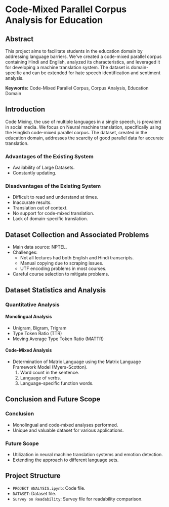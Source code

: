 # Code-Mixed Parallel Corpus Analysis for Education

## Abstract

This project aims to facilitate students in the education domain by addressing language barriers. We've created a code-mixed parallel corpus containing Hindi and English, analyzed its characteristics, and leveraged it for developing a machine translation system. The dataset is domain-specific and can be extended for hate speech identification and sentiment analysis.

**Keywords:** Code-Mixed Parallel Corpus, Corpus Analysis, Education Domain

## Introduction

Code Mixing, the use of multiple languages in a single speech, is prevalent in social media. We focus on Neural machine translation, specifically using the Hinglish code-mixed parallel corpus. The dataset, created in the education domain, addresses the scarcity of good parallel data for accurate translation.

### Advantages of the Existing System

- Availability of Large Datasets.
- Constantly updating.

### Disadvantages of the Existing System

- Difficult to read and understand at times.
- Inaccurate results.
- Translation out of context.
- No support for code-mixed translation.
- Lack of domain-specific translation.

## Dataset Collection and Associated Problems

- Main data source: NPTEL.
- Challenges:
  - Not all lectures had both English and Hindi transcripts.
  - Manual copying due to scraping issues.
  - UTF encoding problems in most courses.
- Careful course selection to mitigate problems.

## Dataset Statistics and Analysis

### Quantitative Analysis

#### Monolingual Analysis

- Unigram, Bigram, Trigram
- Type Token Ratio (TTR)
- Moving Average Type Token Ratio (MATTR)

#### Code-Mixed Analysis

- Determination of Matrix Language using the Matrix Language Framework Model (Myers-Scotton).
  1. Word count in the sentence.
  2. Language of verbs.
  3. Language-specific function words.

## Conclusion and Future Scope

### Conclusion

- Monolingual and code-mixed analyses performed.
- Unique and valuable dataset for various applications.

### Future Scope

- Utilization in neural machine translation systems and emotion detection.
- Extending the approach to different language sets.

## Project Structure

- `PROJECT ANALYSIS.ipynb`: Code file.
- `DATASET`: Dataset file.
- `Survey on Readability`: Survey file for readability comparison.
